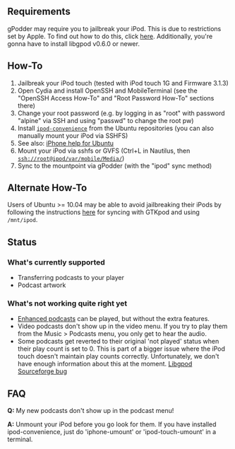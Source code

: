 Requirements
------------

gPodder may require you to jailbreak your iPod. This is due to restrictions set by Apple. To find out how to do this, click [here](https://help.ubuntu.com/community/PortableDevices/iPhone). Additionally, you're gonna have to install libgpod v0.6.0 or newer.

How-To
------

1.  Jailbreak your iPod touch (tested with iPod touch 1G and Firmware 3.1.3)
2.  Open Cydia and install OpenSSH and MobileTerminal (see the "OpenSSH Access How-To" and "Root Password How-To" sections there)
3.  Change your root password (e.g. by logging in as "root" with password "alpine" via SSH and using "passwd" to change the root pw)
4.  Install [`ipod-convenience`](https://launchpad.net/ipod-convenience) from the Ubuntu repositories (you can also manually mount your iPod via SSHFS)
5.  See also: [iPhone help for Ubuntu](https://help.ubuntu.com/community/PortableDevices/iPhone)
6.  Mount your iPod via sshfs or GVFS (Ctrl+L in Nautilus, then [`ssh://root@ipod/var/mobile/Media/`](ssh://root@ipod/var/mobile/Media/))
7.  Sync to the mountpoint via gPodder (with the "ipod" sync method)

Alternate How-To
----------------

Users of Ubuntu &gt;= 10.04 may be able to avoid jailbreaking their iPods by following the instructions [here](https://help.ubuntu.com/community/PortableDevices/iPhone#Syncing%20with%20GTKpod) for syncing with GTKpod and using `/mnt/ipod`.

Status
------

### What's currently supported

-   Transferring podcasts to your player
-   Podcast artwork

### What's not working quite right yet

-   [Enhanced podcasts](http://en.wikipedia.org/wiki/Enhanced%20podcast) can be played, but without the extra features.
-   Video podcasts don't show up in the video menu. If you try to play them from the Music &gt; Podcasts menu, you only get to hear the audio.
-   Some podcasts get reverted to their original 'not played' status when their play count is set to 0. This is part of a bigger issue where the iPod touch doesn't maintain play counts correctly. Unfortunately, we don't have enough information about this at the moment. [Libgpod Sourceforge bug](https://sourceforge.net/tracker/index.php?func=detail&aid=1895418&group_id=67873&atid=519273)

FAQ
---

**Q:** My new podcasts don't show up in the podcast menu!

**A:** Unmount your iPod before you go look for them. If you have installed ipod-convenience, just do 'iphone-umount' or 'ipod-touch-umount' in a terminal.
